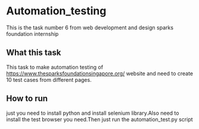 # Automation_testing
This is the task number 6 from web development and design sparks foundation internship
## What this task 
This task to make automation testing of https://www.thesparksfoundationsingapore.org/ website and need to create 10 test cases from different pages.
## How to run
just you need to install python and install selenium library.Also need to install the test browser you need.Then just run the automation_test.py script 

